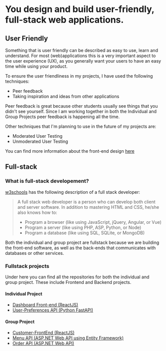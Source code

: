 # You design and build user-friendly, full-stack web applications.

## User Friendly
Something that is user friendly can be described as easy to use, learn and understand.
For most (web)applications this is a very important aspect to the user experience (UX), as you generally want your users to have an easy time while using your product.

To ensure the user friendliness in my projects, I have used the following techniques:
- Peer feedback
- Taking inspiration and ideas from other applications

Peer feedback is great because other students usually see things that you didn't see yourself. Since I am working together in both the Individual and Group Projects peer feedback is happening all the time.

Other techniques that I'm planning to use in the future of my projects are:
- Moderated User Testing
- Unmoderated User Testing

You can find more information about the front-end design [here](https://github.com/IPS3-DB04-Teun-Mos-Lukas-Jansen/Documentation/wiki/Documentation-Front-End#designs)

## Full-stack
### What is full-stack developement?
[w3schools](https://www.w3schools.com/whatis/whatis_fullstack.asp) has the following description of a full stack developer:
>A full stack web developer is a person who can develop both client and server software.
>In addition to mastering HTML and CSS, he/she also knows how to:
>- Program a browser (like using JavaScript, jQuery, Angular, or Vue)
>- Program a server (like using PHP, ASP, Python, or Node)
>- Program a database (like using SQL, SQLite, or MongoDB)

Both the individual and group project are fullstack because we are building the front-end software, as well as the back-ends that communicates with databases or other services.

### Fullstack projects
Under here you can find all the repositories for both the individual and group project.
These include Frontend and Backend projects.

#### Individual Project
- [Dashboard Front-end (ReactJS)](https://github.com/IPS3-DB04-Teun-Mos-Lukas-Jansen/Dashboard-Front-End)
- [User-Preferences API (Python FastAPI)](https://github.com/IPS3-DB04-Teun-Mos-Lukas-Jansen/User-Preferences-API)

#### Group Project
- [Customer-FrontEnd (ReactJS)](https://github.com/Modus-1/customer-frontend)
- [Menu API (ASP.NET Web API using Entity Framework)](https://github.com/Modus-1/menu-api)
- [Order API (ASP.NET Web API)](https://github.com/Modus-1/order-api)
